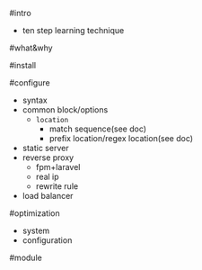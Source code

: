 #intro
- ten step learning technique

#what&why

#install

#configure
- syntax
- common block/options
    + `location`
        * match sequence(see doc)
        * prefix location/regex location(see doc)
- static server
- reverse proxy
    + fpm+laravel
    + real ip
    + rewrite rule
- load balancer

#optimization
- system
- configuration

#module